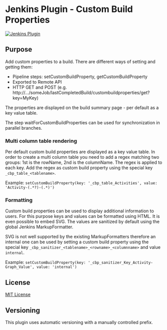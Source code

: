 # Jenkins Plugin - Custom Build Properties

[![Jenkins Plugin](https://img.shields.io/jenkins/plugin/v/custom-build-properties.svg)](https://plugins.jenkins.io/custom-build-properties)

## Purpose

Add custom properties to a build.
There are different ways of setting and getting them:
* Pipeline steps: setCustomBuildProperty, getCustomBuildProperty
* Exported to Remote API
* HTTP GET and POST (e.g. http://.../someJob/lastCompletedBuild/custombuildproperties/get?key=MyKey)

The properties are displayed on the build summary page - per default as a key value table.

The step waitForCustomBuildProperties can be used for synchronization in parallel branches.

### Multi column table rendering

Per default custom build properties are displayed as a key value table. In order to create a multi column table you need to add a regex matching two groups: 1st is the rowName, 2nd is the columnName.
The regex is applied to each key. Add the regex as custom build property using the special key `_cbp_table_<tablename>`.

Example: `setCustomBuildProperty(key: '_cbp_table_Activities', value: 'Activity-(.*?)-(.*)')`

### Formatting

Custom build properties can be used to display additional information to users.
For this purpose keys and values can be formatted using HTML. It is even possible to embed SVG.
The values are sanitized by default using the global Jenkins MarkupFormatter.

SVG is not well supported by the existing MarkupFormatters therefore an internal one can be used by
setting a custom build property using the special key `_cbp_sanitizer_<tablename>_<rowname>_<columnname>` and value `internal`.

Example: `setCustomBuildProperty(key: '_cbp_sanitizer_Key_Activity-Graph_Value', value: 'internal')`

## License
[MIT License](http://opensource.org/licenses/MIT)

## Versioning

This plugin uses automatic versioning with a manually controlled prefix.
